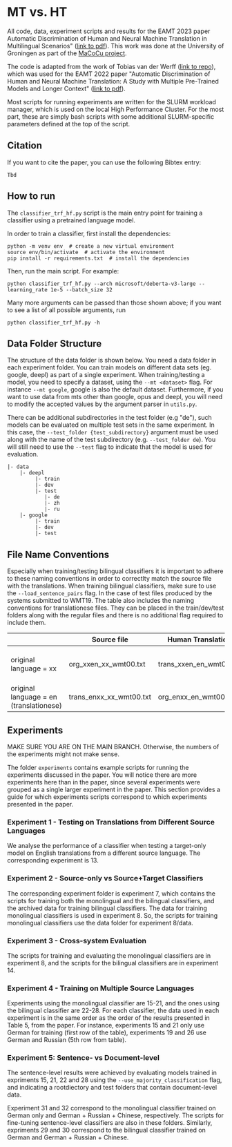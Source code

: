 # MT vs. HT

All code, data, experiment scripts and results for the EAMT 2023 paper Automatic Discrimination of Human and Neural
Machine Translation in Multilingual Scenarios" ([link to pdf](tbd)).
This work was done at the University of Groningen as part of the 
[MaCoCu project](https://macocu.eu/).

The code is adapted from the work of Tobias van der Werff ([link to repo](https://github.com/tobiasvanderwerff/HT-vs-MT)), which was used for the EAMT 2022 paper "Automatic
Discrimination of Human and Neural Machine Translation: A Study with Multiple
Pre-Trained Models and Longer Context" ([link to pdf](https://aclanthology.org/2022.eamt-1.19/)).

Most scripts for running experiments are written for the SLURM workload manager, which
is used on the local High Performance Cluster. For the most part, these are simply bash
scripts with some additional SLURM-specific parameters defined at the top of the script.

## Citation
If you want to cite the paper, you can use the following Bibtex entry: 

```
Tbd
```

## How to run
The `classifier_trf_hf.py` script is the main entry point for training a classifier
using a pretrained language model.

In order to train a classifier, first install the dependencies:

```shell
python -m venv env  # create a new virtual environment
source env/bin/activate  # activate the environment
pip install -r requirements.txt  # install the dependencies
```

Then, run the main script. For example:

```shell
python classifier_trf_hf.py --arch microsoft/deberta-v3-large --learning_rate 1e-5 --batch_size 32
```

Many more arguments can be passed than those shown above; if you want to see a list of
all possible arguments, run

```shell
python classifier_trf_hf.py -h
```

## Data Folder Structure

The structure of the data folder is shown below. You need a data folder in each experiment folder. You can train models on different data sets (eg. google, deepl) as part of a single experiment. When training/testing a model, you need to specify a dataset, using the `--mt <dataset>` flag. For instance `--mt google`, google is also the default dataset. Furthermore, if you want to use data from mts other than google, opus and deepl, you will need to modify the accepted values by the argument parser in `utils.py`.

There can be additional subdirectories in the test folder (e.g "de"), such models can be evaluated on multiple test sets in the same experiment. In this case, the `--test_folder {test_subdirectory}` argument must be used along with the name of the test subdirectory (e.g. `--test_folder de`). You will still need to use the `--test` flag to indicate that the model is used for evaluation.

```
|- data
    |- deepl
         |- train
         |- dev
         |- test
            |- de
            |- zh
            |- ru
    |- google
         |- train
         |- dev
         |- test
```

## File Name Conventions

Especially when training/testing bilingual classifiers it is important to adhere to these naming conventions in order to correctlty match the source file with the translations. When training bilingual classifiers, make sure to use the `--load_sentence_pairs` flag. In the case of test files produced by the systems submitted to WMT19. The table also includes the naming conventions for translationese files. They can be placed in the train/dev/test folders along with the regular files and there is no additional flag required to include them. 

|                                    	| Source file             	| Human Translation       	| Machine Translation                                                                                                           	|
|------------------------------------	|-------------------------	|-------------------------	|-------------------------------------------------------------------------------------------------------------------------------	|
| original language = xx                     	| org_xxen_xx_wmt00.txt   	| trans_xxen_en_wmt00.txt 	| org_xxen_xx_wmt00.txt.en.google<br>org_xxen_xx_wmt00.txt.deepl.en<br>org_xxen_xx_wmt00.opus.en<br>org_xxen_xx_wmt00.wmt 	|
| original language = en<br>(translationese) 	| trans_enxx_xx_wmt00.txt 	| org_enxx_en_wmt00.txt   	| trans_enxx_xx_wmt00.txt.en.google<br>trans_enxx_xx_wmt00.txt.deepl.en<br>trans_enxx_xx_wmt00.opus.en                          	|



## Experiments

MAKE SURE YOU ARE ON THE MAIN BRANCH. Otherwise, the numbers of the experiments might not make sense.

The folder `experiments` contains example scripts for running the experiments discussed in the paper. You will notice there are more experiments here than in the paper, since several experiments were grouped as a single larger experiment in the paper. This section provides a guide for which experiments scripts correspond to which experiments presented in the paper.


### Experiment 1 - Testing on Translations from Different Source Languages

We analyse the performance of a classifier when testing a target-only model on English translations from a different source language. The corresponding experiment is 13.


### Experiment 2 - Source-only vs Source+Target Classifiers

The corresponding experiment folder is experiment 7, which contains the scripts for training both the monolingual and the bilingual classifiers, and the archived data for training bilingual classifiers. The data for training monolingual classifiers is used in experiment 8. So, the scripts for training monolingual classifiers use the data folder for experiment 8/data.


### Experiment 3 - Cross-system Evaluation

The scripts for training and evaluating the monolingual classifiers are in experiment 8, and the scripts for the bilingual classifiers are in experiment 14.


### Experiment 4 - Training on Multiple Source Languages

Experiments using the monolingual classifier are 15-21, and the ones using the bilingual classifier are 22-28. For each classifier, the data used in each experiment is in the same order as the order of the results presented in Table 5, from the paper. For instance, experiments 15 and 21 only use German for training (first row of the table), experiments 19 and 26 use German and Russian (5th row from table). 


### Experiment 5: Sentence- vs Document-level

The sentence-level results were achieved by evaluating models trained in expriments 15, 21, 22 and 28 using the ``--use_majority_classification`` flag, and indicating a rootdiectory and test folders that contain document-level data.

Experiment 31 and 32 correspond to the monolingual classifier trained on German only and German + Russian + Chinese, respectively. The scripts for fine-tuning sentence-level classifiers are also in these folders. Similarly, expriments 29 and 30 correspond to the bilingual classifier trained on German and German + Russian + Chinese.